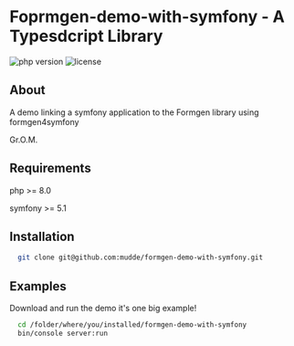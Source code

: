 # Foprmgen-demo-with-symfony - A Typesdcript Library
![php version](https://img.shields.io/badge/php-8.0-blue.svg)
![license](https://img.shields.io/badge/license-MIT-green.svg)
## About
A demo linking a symfony application to the Formgen library using formgen4symfony

Gr.O.M.
## Requirements
php >= 8.0

symfony >= 5.1
## Installation
```bash
  git clone git@github.com:mudde/formgen-demo-with-symfony.git
```
## Examples
Download and run the demo it's one big example!
```bash
  cd /folder/where/you/installed/formgen-demo-with-symfony
  bin/console server:run
```